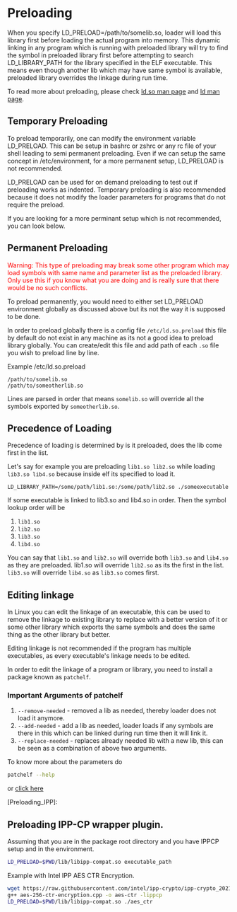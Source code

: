 # Preloading

When you specify LD_PRELOAD=/path/to/somelib.so, loader will load this library first before loading the actual program into memory. This dynamic linking in any program which is running with preloaded library will try to find the symbol in preloaded library first before attempting to search LD_LIBRARY_PATH for the library specified in the ELF executable. This means even though another lib which may have same symbol is available, preloaded library overrides the linkage during run time.

To read more about preloading, please check [ld.so man page](https://man7.org/linux/man-pages/man8/ld.so.8.html) and [ld man page](https://linux.die.net/man/1/ld).

## Temporary Preloading

To preload temporarily, one can modify the environment variable LD_PRELOAD. This can be setup in bashrc or zshrc or any rc file of your shell leading to semi permanent preloading. Even if we can setup the same concept  in /etc/environment, for a more permanent setup, LD_PRELOAD is not recommended.

LD_PRELOAD can be used for on demand preloading to test out if preloading works as indented. Temporary preloading is also recommended because it does not modify the loader parameters for programs that do not require the preload.

If you are looking for a more perminant setup which is not recommended, you can look below.

## Permanent Preloading

<font color="red">Warning: This type of preloading may break some other program which may load symbols with same name and parameter list as the preloaded library. Only use this if you know what you are doing and is really sure that there would be no such conflicts.</font>

To preload permanently, you would need to either set LD_PRELOAD environment globally as discussed above but its not the way it is supposed to be done.

In order to preload globally there is a config file `/etc/ld.so.preload` this file by default do not exist in any machine as its not a good idea to preload library globally. You can create/edit this file and add path of each `.so` file you wish to preload line by line.

Example /etc/ld.so.preload

```config
/path/to/somelib.so
/path/to/someotherlib.so
```

Lines are parsed in order that means `somelib.so` will override all the symbols exported by `someotherlib.so`. 

## Precedence of Loading

Precedence of loading is determined by is it preloaded, does the lib come first in the list.

Let's say for example you are preloading `lib1.so lib2.so` while loading `lib3.so lib4.so` because inside elf its specified to load it.

`LD_LIBRARY_PATH=/some/path/lib1.so:/some/path/lib2.so ./someexecutable`

If some executable is linked to lib3.so and lib4.so in order. Then the symbol lookup order will be

1) `lib1.so`
2) `lib2.so`
3) `lib3.so`
4) `lib4.so`

You can say that `lib1.so` and `lib2.so` will override both `lib3.so` and `lib4.so` as they are preloaded. lib1.so will override `lib2.so` as its the first in the list. `lib3.so` will override `lib4.so` as `lib3.so` comes first.

## Editing linkage

In Linux you can edit the linkage of an executable,  this can be used to remove the linkage to existing library to replace with a better version of it or some other library which exports the same symbols and does the same thing as the other library but better.

Editing linkage is not recommended if the program has multiple executables, as every executable's linkage needs to be edited.

In order to edit the linkage of a program or library, you need to install a package known as `patchelf`. 

### Important Arguments of patchelf

1. `--remove-needed` - removed a lib as needed, thereby loader does not load it anymore.
2. `--add-needed` - add a lib as needed, loader loads if any symbols are there in this which can be linked during run time then it will link it.
3. `--replace-needed` - replaces already needed lib with a new lib, this can be seen as a combination of above two arguments.

To know more about the parameters do

```bash
patchelf --help
```

or [click here](https://man.archlinux.org/man/community/patchelf/patchelf.1.en)

[Preloading_IPP]:

## Preloading IPP-CP wrapper plugin.

Assuming that you are in the package root directory and you have IPPCP setup and in the environment.

```bash
LD_PRELOAD=$PWD/lib/libipp-compat.so executable_path
```

Example with Intel IPP AES CTR Encryption.

```bash
wget https://raw.githubusercontent.com/intel/ipp-crypto/ipp-crypto_2021_6/examples/aes/aes-256-ctr-encryption.cpp -O aes-256-ctr-encryption.cpp
g++ aes-256-ctr-encryption.cpp -o aes-ctr -lippcp
LD_PRELOAD=$PWD/lib/libipp-compat.so ./aes_ctr
```

